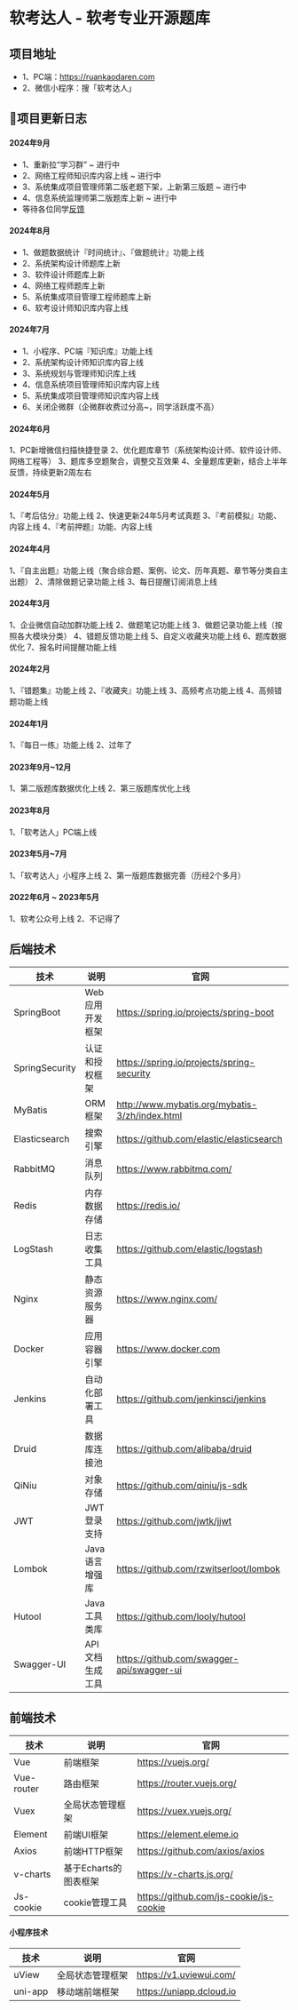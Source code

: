 # 软考达人 - 软考专业开源题库

## 项目地址
 - 1、PC端：https://ruankaodaren.com
 - 2、微信小程序：搜「软考达人」


## 🤩项目更新日志
#### 2024年9月
 - 1、重新拉“学习群” ~ 进行中
 - 2、网络工程师知识库内容上线 ~ 进行中
 - 3、系统集成项目管理师第二版老题下架，上新第三版题 ~ 进行中
 - 4、信息系统监理师第二版题库上新 ~ 进行中
 - 等待各位同学[反馈](https://github.com/ruankaodaren/ruankao/issues/new)

#### 2024年8月
 - 1、做题数据统计『时间统计』、『做题统计』功能上线
 - 2、系统架构设计师题库上新
 - 3、软件设计师题库上新
 - 4、网络工程师题库上新
 - 5、系统集成项目管理工程师题库上新
 - 6、软考设计师知识库内容上线
  
#### 2024年7月
 - 1、小程序、PC端『知识库』功能上线
 - 2、系统架构设计师知识库内容上线
 - 3、系统规划与管理师知识库上线
 - 4、信息系统项目管理师知识库内容上线
 - 5、系统集成项目管理师知识库内容上线
 - 6、关闭企微群（企微群收费过分高~，同学活跃度不高）

#### 2024年6月
1、PC新增微信扫描快捷登录
2、优化题库章节（系统架构设计师、软件设计师、网络工程等）
3、题库多空题聚合，调整交互效果
4、全量题库更新，结合上半年反馈，持续更新2周左右

#### 2024年5月
1、『考后估分』功能上线
2、快速更新24年5月考试真题
3、『考前模拟』功能、内容上线
4、『考前押题』功能、内容上线

#### 2024年4月
1、『自主出题』功能上线（聚合综合题、案例、论文、历年真题、章节等分类自主出题）
2、清除做题记录功能上线
3、每日提醒订阅消息上线

#### 2024年3月
1、企业微信自动加群功能上线
2、做题笔记功能上线
3、做题记录功能上线（按照各大模块分类）
4、错题反馈功能上线
5、自定义收藏夹功能上线
6、题库数据优化
7、报名时间提醒功能上线

#### 2024年2月
1、『错题集』功能上线
2、『收藏夹』功能上线
3、高频考点功能上线
4、高频错题功能上线

#### 2024年1月
1、『每日一练』功能上线
2、过年了

#### 2023年9月~12月
1、第二版题库数据优化上线
2、第三版题库优化上线

#### 2023年8月
1、「软考达人」PC端上线

#### 2023年5月~7月
1、「软考达人」小程序上线
2、第一版题库数据完善（历经2个多月）

#### 2022年6月 ~ 2023年5月
1、软考公众号上线
2、不记得了



## 后端技术
| 技术                   | 说明                | 官网                                            |
|----------------------| ------------------- |-----------------------------------------------|
| SpringBoot           | Web应用开发框架      | https://spring.io/projects/spring-boot        |
| SpringSecurity       | 认证和授权框架      | https://spring.io/projects/spring-security    |
| MyBatis              | ORM框架             | http://www.mybatis.org/mybatis-3/zh/index.html |
| Elasticsearch        | 搜索引擎            | https://github.com/elastic/elasticsearch      |
| RabbitMQ             | 消息队列            | https://www.rabbitmq.com/                     |
| Redis                | 内存数据存储         | https://redis.io/                             |
| LogStash             | 日志收集工具        | https://github.com/elastic/logstash           |
| Nginx                | 静态资源服务器      | https://www.nginx.com/                        |
| Docker               | 应用容器引擎        | https://www.docker.com                        |
| Jenkins              | 自动化部署工具      | https://github.com/jenkinsci/jenkins          |
| Druid                | 数据库连接池        | https://github.com/alibaba/druid              |
| QiNiu                | 对象存储            | https://github.com/qiniu/js-sdk               |
| JWT                  | JWT登录支持         | https://github.com/jwtk/jjwt                  |
| Lombok               | Java语言增强库      | https://github.com/rzwitserloot/lombok        |
| Hutool               | Java工具类库        | https://github.com/looly/hutool               |
| Swagger-UI           | API文档生成工具      | https://github.com/swagger-api/swagger-ui     |


## 前端技术
| 技术       | 说明                  | 官网                                   |
| ---------- | --------------------- | -------------------------------------- |
| Vue        | 前端框架              | https://vuejs.org/                     |
| Vue-router | 路由框架              | https://router.vuejs.org/              |
| Vuex       | 全局状态管理框架      | https://vuex.vuejs.org/                |
| Element    | 前端UI框架            | https://element.eleme.io               |
| Axios      | 前端HTTP框架          | https://github.com/axios/axios         |
| v-charts   | 基于Echarts的图表框架 | https://v-charts.js.org/               |
| Js-cookie  | cookie管理工具        | https://github.com/js-cookie/js-cookie |


#### 小程序技术
| 技术      | 说明             | 官网                                    |
|---------| ---------------- | --------------------------------------- |
| uView   | 全局状态管理框架 | https://v1.uviewui.com/                  |
| uni-app | 移动端前端框架   | https://uniapp.dcloud.io                |
